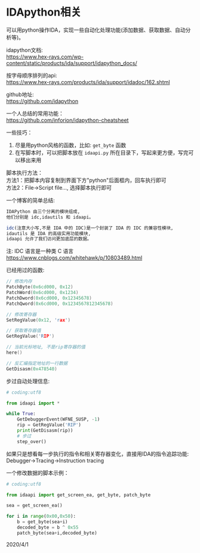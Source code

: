 # IDApython相关

可以用python操作IDA，实现一些自动化处理功能(添加数据、获取数据、自动分析等)。  

idapython文档:  
https://www.hex-rays.com/wp-content/static/products/ida/support/idapython_docs/  

按字母顺序排列的api:  
https://www.hex-rays.com/products/ida/support/idadoc/162.shtml  

github地址:  
https://github.com/idapython  

一个人总结的常用功能：  
https://github.com/inforion/idapython-cheatsheet  

一些技巧：  
1. 尽量用python风格的函数，比如: `get_byte` 函数
2. 在写脚本时，可以把脚本放在 `idaapi.py` 所在目录下，写起来更方便，写完可以移出来用

脚本执行方法：  
方法1：把脚本内容复制到界面下方"python"后面框内，回车执行即可  
方法2：File->Script file..., 选择脚本执行即可  


一个博客的简单总结:  
```r
IDAPython 由三个分离的模块组成,
他们分别是 idc,idautils 和 idaapi。

idc(注意大小写,不是 IDA 中的 IDC)是一个封装了 IDA 的 IDC 的兼容性模块,
idautils 是 IDA 的高级实用功能模块,
idaapi 允许了我们访问更加底层的数据。
```
注: IDC 语言是一种类 C 语言  
https://www.cnblogs.com/whitehawk/p/10803489.html  


已经用过的函数:  
```c
// 修改内存
PatchByte(0x6cd000, 0x12)
PatchWord(0x6cd000, 0x1234)
PatchDword(0x6cd000, 0x12345678)
PatchQword(0x6cd000, 0x1234567812345678)

// 修改寄存器
SetRegValue(0x12, 'rax')

// 获取寄存器值
GetRegValue('RIP')

// 当前光标地址, 不是rip寄存器的值
here()

// 反汇编指定地址的一行数据
GetDisasm(0x478540)
```


步过自动处理信息:  
```python
# coding:utf8

from idaapi import *

while True:
    GetDebuggerEvent(WFNE_SUSP, -1) 
    rip = GetRegValue('RIP')
    print(GetDisasm(rip))
    # 步过
    step_over()
```
如果只是想看每一步执行的指令和相关寄存器变化，直接用IDA的指令追踪功能:  
Debugger->Tracing->Instruction tracing  


一个修改数据的脚本示例：  
```python
# coding:utf8

from idaapi import get_screen_ea, get_byte, patch_byte

sea = get_screen_ea()

for i in range(0x00,0x50):
    b = get_byte(sea+i)
    decoded_byte = b ^ 0x55
    patch_byte(sea+i,decoded_byte)
```


2020/4/1  
